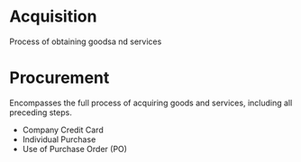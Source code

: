 # Acquisition

Process of obtaining goodsa nd services

# Procurement

Encompasses the full process of acquiring goods and services, including all preceding steps.

- Company Credit Card
- Individual Purchase
- Use of Purchase Order (PO)

